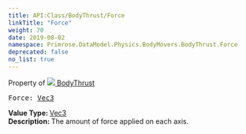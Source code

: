 ```yaml
---
title: API:Class/BodyThrust/Force
linkTitle: "Force"
weight: 70
date: 2019-08-02
namespace: Primrose.DataModel.Physics.BodyMovers.BodyThrust.Force
deprecated: false
no_list: true
---
```

Property of <a href="/docs/api-reference/Class/BodyThrust"><img src="/icons/silk/rocket.png"/>&nbsp;BodyThrust</a>
<pre class="method-declaration">
Force: <a class="type" href="/docs/api-reference/DataType/Vec3">Vec3</a></pre>
<b>Value Type: </b>
<a class="type" href="/docs/api-reference/DataType/Vec3">Vec3</a>
<br/>
<b>Description: </b>
The amount of force applied on each axis.

